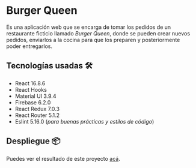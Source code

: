 # Burger Queen

Es una aplicación web que se encarga de tomar los pedidos de un restaurante ficticio llamado _Burger Queen_, donde se pueden crear nuevos pedidos, enviarlos a la cocina para que los preparen y posteriormente poder entregarlos.

## Tecnologías usadas 🛠️

* React 16.8.6
* React Hooks
* Material UI 3.9.4
* Firebase 6.2.0
* React Redux 7.0.3
* React Router 5.1.2
* Eslint 5.16.0 (_para buenas prácticas y estilos de código_)

## Despliegue 📦

Puedes ver el resultado de este proyecto [acá](https://lab-burger-queen.web.app/).
